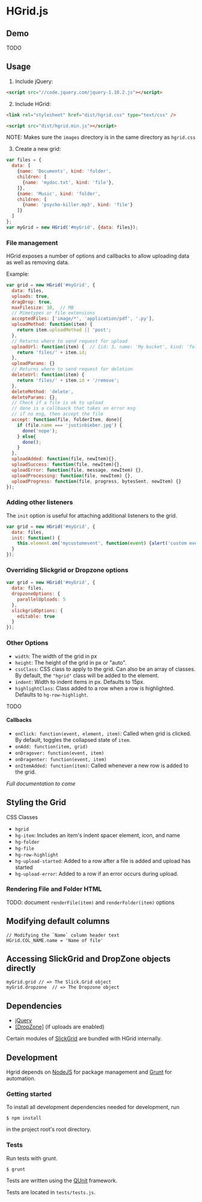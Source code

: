 # HGrid.js

## Demo

TODO

## Usage

1. Include jQuery:

  ```html
  <script src="//code.jquery.com/jquery-1.10.2.js"></script>
  ```

2. Include HGrid:

  ```html
  <link rel="stylesheet" href="dist/hgrid.css" type="text/css" />
  ```

  ```html
  <script src="dist/hgrid.min.js"></script>
  ```

  NOTE: Makes sure the `images` directory is in the same directory as `hgrid.css`

3. Create a new grid:

  ```javascript
  var files = {
    data: [
      {name: 'Documents', kind: 'folder', 
      children: [
        {name: 'mydoc.txt', kind: 'file'},
      ]},
      {name: 'Music', kind: 'folder',
      children: [
        {name: 'psycho-killer.mp3', kind: 'file'}
      ]}
    ]
  };
  var myGrid = new HGrid('#myGrid', {data: files});
  ```

### File management

HGrid exposes a number of options and callbacks to allow uploading data as well as removing data.

Example:

```javascript
var grid = new HGrid('#myGrid', {
  data: files, 
  uploads: true,
  dragDrop: true,
  maxFilesize: 10,  // MB
  // Mimetypes or file extensions
  acceptedFiles: ['image/*', 'application/pdf', '.py'],
  uploadMethod: function(item) {
    return item.uploadMethod || 'post';
  },
  // Returns where to send request for upload
  uploadUrl: function(item) {  // {id: 3, name: 'My bucket', kind: 'folder'}
    return 'files/' + item.id;
  },
  uploadParams: {}
  // Returns where to send request for deletion
  deleteUrl: function(item) {
    return 'files/' + item.id + '/remove';
  },
  deleteMethod: 'delete',
  deleteParams: {},
  // Check if a file is ok to upload
  // done is a callbaack that takes an error msg
  // if no msg, then accept the file
  accept: function(file, folderItem, done){
    if (file.name === 'justinbieber.jpg') {
      done('nope');
    } else{
      done();
    }
  },
  uploadAdded: function(file, newItem){},
  uploadSuccess: function(file, newItem){},
  uploadError: function(file, message, newItem) {},
  uploadProcessing: function(file, newItem) {},
  uploadProgress: function(file, progress, bytesSent, newItem) {}
});
```

### Adding other listeners

The `init` option is useful for attaching additional listeners to the grid.

```javascript
var grid = new HGrid('#myGrid', {
  data: files,
  init: function() {
    this.element.on('mycustomevent', function(event) {alert('custom event triggered')});
  }
});
```

### Overriding Slickgrid or Dropzone options

```javascript
var grid = new HGrid('#myGrid', {
  data: files,
  dropzoneOptions: {
    parallelUploads: 5
  },
  slickgridOptions: {
    editable: true
  }
});
```

### Other Options

- `width`: The width of the grid in px
- `height`: The height of the grid in px or "auto".
- `cssClass`: CSS class to apply to the grid. Can also be an array of classes. By default, the `"hgrid"` class will be added to the element.
- `indent`: Width to indent items in px. Defaults to 15px.
- `highlightClass`: Class added to a row when a row is highlighted. Defaults to `hg-row-highlight`.

TODO

#### Callbacks 

- `onClick: function(event, element, item)`: Called when grid is clicked. By default, toggles the collapsed state of `item`.
- `onAdd: function(item, grid)`
- `onDragover: function(event, item)`
- `onDragenter: function(event, item)`
- `onItemAdded: function(item)`: Called whenever a new row is added to the grid.

*Full documentation to come*

## Styling the Grid

CSS Classes

- `hgrid`
- `hg-item`: Includes an item's indent spacer element, icon, and name
- `hg-folder`
- `hg-file`
- `hg-row-highlight`
- `hg-upload-started`: Added to a row after a file is added and upload has started
- `hg-upload-error`: Added to a row if an error occurs during upload.

### Rendering File and Folder HTML

TODO: document `renderFile(item)` and `renderFolder(item)` options

## Modifying default columns

```
// Modifying the `Name` column header text
HGrid.COL_NAME.name = 'Name of file'
```

## Accessing SlickGrid and DropZone objects directly

```
myGrid.grid // => The Slick.Grid object 
myGrid.dropzone  // => The Dropzone object
```

## Dependencies

- [jQuery](http://jquery.com/)
- [[DropZone]](http://www.dropzonejs.com/) (if uploads are enabled)

Certain modules of [SlickGrid](https://github.com/mleibman/SlickGrid/wiki) are bundled with HGrid internally.

## Development

Hgrid depends on [NodeJS](http://nodejs.org/) for package management and [Grunt](http://gruntjs.com/) for automation.

### Getting started 

To install all development dependencies needed for development, run

    $ npm install

in the project root's root directory.

### Tests

Run tests with grunt.

    $ grunt

Tests are written using the [QUnit](http://qunitjs.com/) framework.

Tests are located in `tests/tests.js`.






